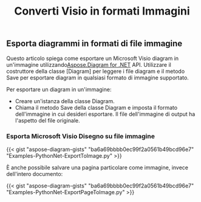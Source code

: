 ﻿---
title:  Converti Visio in formati Immagini
linktitle: Converti Visio in immagini
type: docs
weight: 20
url: /it/python-net/convert-visio-to-image/
description: This topic show you how to Aspose.Diagram allows to convert Visio to various images formats. Convert Visio,VSD, VSS, VDW, VST, VSDX, VSSX, VSTX, VSDM, VSTM,VSSM to PNG, JPEG, BMP images with a few lines of code.
---
## **Esporta diagrammi in formati di file immagine**
 Questo articolo spiega come esportare un Microsoft Visio diagram in un'immagine utilizzando[Aspose.Diagram for .NET](https://products.aspose.com/diagram/python-net/) API. Utilizzare il costruttore della classe [Diagram] per leggere i file diagram e il metodo Save per esportare diagram in qualsiasi formato di immagine supportato.

Per esportare un diagram in un'immagine:

- Creare un'istanza della classe Diagram.
- Chiama il metodo Save della classe Diagram e imposta il formato dell'immagine in cui desideri esportare. Il file dell'immagine di output ha l'aspetto del file originale.
### **Esporta Microsoft Visio Disegno su file immagine**
{{< gist "aspose-diagram-gists" "ba6a69bbbb0ec99f2a0561b49bcd96e7" "Examples-PythonNet-ExportToImage.py" >}}

È anche possibile salvare una pagina particolare come immagine, invece dell'intero documento:

{{< gist "aspose-diagram-gists" "ba6a69bbbb0ec99f2a0561b49bcd96e7" "Examples-PythonNet-ExportPageToImage.py" >}}